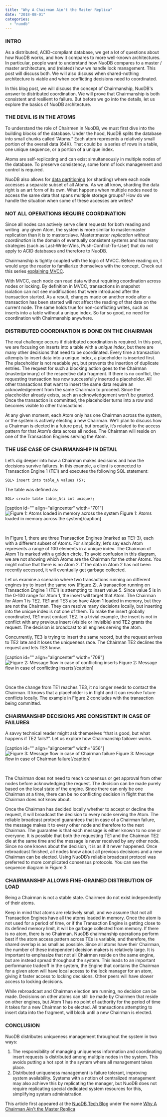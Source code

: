 ```yaml
---
title: "Why A Chairman Ain't the Master Replica"
date: "2018-08-01"
categories: 
  - "nuodb"
---
```


### INTRO

As a distributed, ACID-compliant database, we get a lot of questions about how NuoDB works, and how it compares to more well-known architectures. In particular, people want to understand how NuoDB compares to a master / master architecture, and (related) how we handle lock management. This post will discuss both. We will also discuss when shared-nothing architecture is viable and when conflicting decisions need to coordinated.

In this blog post, we will discuss the concept of Chairmanship, NuoDB's answer to distributed coordination. We will prove that Chairmanship is both consistent and resilient to failure. But before we go into the details, let us explore the basics of NuoDB architecture.

### THE DEVIL IS IN THE ATOMS

To understand the role of Chairmen in NuoDB, we must first dive into the building blocks of the database. Under the hood, NuoDB splits the database into small chunks called “Atoms.” Each atom represents a relatively small portion of the overall data (64K). That could be  a series of rows in a table, one unique sequence, or a portion of a unique index.

Atoms are self-replicating and can exist simultaneously in multiple nodes of the database. To preserve consistency, some form of lock management and control is required.

NuoDB also allows for [data partitioning](https://www.nuodb.com/techblog/table-partitioning-and-storage-groups) (or sharding) where each node accesses a separate subset of all Atoms. As we all know, sharding the data right is an art form of its own. What happens when multiple nodes need to access the same data that spans multiple storage groups? How do we handle the situation when some of these accesses are writes?

### NOT ALL OPERATIONS REQUIRE COORDINATION

Since all nodes can actively serve client requests for both reading and writing  any given Atom, the system is more similar to master:master replication than it is to master:slave. Master:master _replication without coordination_ is the domain of eventually consistent systems and has many strategies (such as Last-Write-Wins, Push-Conflict-To-User) that do not apply to ACID databases and therefore to NuoDB.

Chairmanship is tightly coupled with the logic of MVCC. Before reading on, I would urge the reader to familiarize themselves with the concept. Check out this series [explaining MVCC](https://www.nuodb.com/techblog/mvcc-part-1-overview).

With MVCC, each node can read data without requiring coordination across nodes or locking. By definition in MVCC, transactions in snapshot isolation can not see modifications that were introduced after the transaction started. As a result, changes made on another node after a transaction has been started will not affect the reading of that data on the current node. The same holds true for non-conflicting writes, such as inserts into a table without a unique index. So far so good, no need for coordination with Chairmanship anywhere.

### DISTRIBUTED COORDINATION IS DONE ON THE CHAIRMAN

The real challenge occurs if distributed coordination is required. In this post, we are focusing on inserts into a table with a _unique index_, but there are many other decisions that need to be coordinated. Every time a transaction attempts to insert data into a unique index, a placeholder is inserted first. The placeholder is not readable yet, but prevents the insertion of duplicate entries. The request for such a blocking action goes to the Chairman (master/primary) of the respective data fragment. If there is no conflict, the requesting transaction has now successfully inserted a placeholder. All other transactions that want to insert the same data require an acknowledgement from the same Chairman to proceed. Since the placeholder already exists, such an acknowledgement won’t be granted. Once the transaction is committed, the placeholder turns into a row and becomes visible to other transactions.

At any given moment, each Atom only has one Chairman across the system, or the system is actively electing a new Chairman. We’ll plan to discuss how a Chairman is elected in a future post, but broadly, it’s related to the access pattern for that Atom’s data across all nodes. The Chairman will reside on one of the Transaction Engines serving the Atom.

### THE USE CASE OF CHAIRMANSHIP IN DETAIL

Let’s dig deeper into how a Chairman makes decisions and how the decisions survive failures. In this example, a client is connected to Transaction Engine 1 (TE1) and executes the following SQL statement:

`SQL> insert into table_A values (5);`

The table was defined as:

`SQL> create table table_A(i int unique);`

\[caption id="" align="aligncenter" width="701"\]![Figure 1: Atoms loaded in memory across the system](images/te-atom-diagram.png) Figure 1: Atoms loaded in memory across the system\[/caption\]

 

In Figure 1, there are three Transaction Engines (marked as TE1-3), each with a different subset of Atoms. For simplicity, let’s say each Atom represents a range of 100 elements in a unique index. The Chairman of Atom 1 is marked with a golden circle. To avoid confusion in this diagram, we are not showing which Atoms are the Chairman for the other Atoms. You might notice that there is no Atom 2. If the data in Atom 2 has not been recently accessed, it will eventually get garbage collected.

Let us examine a scenario where two transactions running on different engines try to insert the same row ([Figure 2](https://www.nuodb.com/techblog/why-chairman-aint-master-replica#fig2)). A transaction running on Transaction Engine 1 (TE1) is attempting to insert value 5. Since value 5 is in the 0-100 range for Atom 1, the insert will target that Atom. The Chairman for Atom 1 is TE2. TE1 and TE3 also have Atom 1 loaded in memory, but they are not the Chairman. They can resolve many decisions locally, but inserting into the unique index is not one of them. To make the insert globally coordinated, TE1 must contact TE2. In a trivial example, the insert is not in conflict with any previous insert (visible or invisible) and TE2 grants the request. The decision is broadcast to all engines serving the atom.

Concurrently, TE3 is trying to insert the same record, but the request arrives to TE2 late and it loses the uniqueness race. The Chairman TE2 declines the request and lets TE3 know.

\[caption id="" align="aligncenter" width="708"\]![Figure 2: Message flow in case of conflicting inserts](images/sequence-diagram_conflicting-inserts.png) Figure 2: Message flow in case of conflicting inserts\[/caption\]

 

Once the change from TE1 reaches TE3, it no longer needs to contact the Chairman. It knows that a placeholder is in flight and it can resolve future conflicts locally. The example in Figure 2 concludes with the transaction being committed.

### CHAIRMANSHIP DECISIONS ARE CONSISTENT IN CASE OF FAILURES

A savvy technical reader might ask themselves “that is good, but what happens if TE2 fails?”. Let us explore how Chairmanship failover works.

\[caption id="" align="aligncenter" width="656"\]![Figure 3: Message flow in case of Chairman failure](images/sequence-diagram_chairman-failover.png) Figure 3: Message flow in case of Chairman failure\[/caption\]

 

The Chairman does not need to reach consensus or get approval from other nodes before acknowledging the request. The decision can be made purely based on the local state of the engine. Since there can only be one Chairman at a time, there can be no conflicting decision in flight that the Chairman does not know about.

Once the Chairman has decided locally whether to accept or decline the request, it will broadcast the decision to every node serving the Atom. The reliable broadcast protocol guarantees that in case of a Chairman failure, the message makes it to every other node and therefore to the next Chairman. The guarantee is that each message is either known to no one or everyone. It is possible that both the requesting TE1 and the Chairman TE2 die at the same time and the message is never received by any other node. Since no one knows about the decision, it is as if it never happened. Once rebroadcast finished, all nodes know about all previous decisions and a new Chairman can be elected. Using NuoDB’s reliable broadcast protocol was preferred to more complicated consensus protocols. You can see the sequence diagram in Figure 3.

### CHAIRMANSHIP ALLOWS FINE-GRAINED DISTRIBUTION OF LOAD

Being a Chairman is not a stable state. Chairmen do not exist independently of their atoms.

Keep in mind that atoms are relatively small, and we assume that not all Transaction Engines have all the atoms loaded in memory. Once the atom is not used for a period of time, or if the Transaction Engine is getting close to its defined memory limit, it will be garbage collected from memory. If there is no atom, there is no Chairman. NuoDB chairmanship operations perform best if the atom access pattern across TEs is variable, and therefore, the shared overlap is as small as possible. Since all atoms have their Chairman, the number of these independent decision makers is relatively large. It is important to emphasize that not all Chairmen reside on the same engine, but are instead spread throughout the system. This leads to an important performance tradeoff in the system, the Engine that contains the Chairman for a given atom will have local access to the lock manager for an atom, giving it faster access to locking decisions. Other peers will have slower access to locking decisions.

While rebroadcast and Chairman election are running, no decision can be made. Decisions on other atoms can still be made by Chairmen that reside on other engines, but Atom 1 has no point of authority for the period of time it takes for a new Chairman to be elected. All transactions attempting to insert data into the fragment, will block until a new Chairman is elected.

### CONCLUSION

NuoDB distributes uniqueness management throughout the system in two ways:

1. The responsibility of managing uniqueness information and coordinating insert requests is distributed among multiple nodes in the system. This avoids putting a hot spot in the system where all management takes place.
2. Distributed uniqueness management is failure tolerant, improving system availability. Systems with a notion of centralized management may also achieve this by replicating the manager, but NuoDB does not require replicating special dedicated system resources for this, simplifying system administration.

This article first appeared at the [NuoDB Tech Blog](https://www.nuodb.com/techblog/quick-dive-nuodb-architecture) under the name [Why A Chairman Ain't the Master Replica](https://www.nuodb.com/techblog/why-chairman-aint-master-replica)
